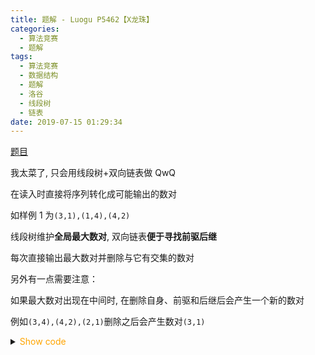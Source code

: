 ```yaml
---
title: 题解 - Luogu P5462【X龙珠】
categories:
  - 算法竞赛
  - 题解
tags:
  - 算法竞赛
  - 数据结构
  - 题解
  - 洛谷
  - 线段树
  - 链表
date: 2019-07-15 01:29:34
---
```


[题目](https://www.luogu.com.cn/problem/P5462)

我太菜了, 只会用线段树+双向链表做 QwQ

<!--more-->

在读入时直接将序列转化成可能输出的数对

如样例 1 为`(3,1),(1,4),(4,2)`

线段树维护**全局最大数对**, 双向链表**便于寻找前驱后继**

每次直接输出最大数对并删除与它有交集的数对

另外有一点需要注意：

如果最大数对出现在中间时, 在删除自身、前驱和后继后会产生一个新的数对

例如`(3,4),(4,2),(2,1)`删除之后会产生数对`(3,1)`

<details>
<summary><font color='orange'>Show code</font></summary>

{% icodeweb cpa_cpp title:Luogu_P5462 Luogu/P5462/0.cpp %}

</details>
